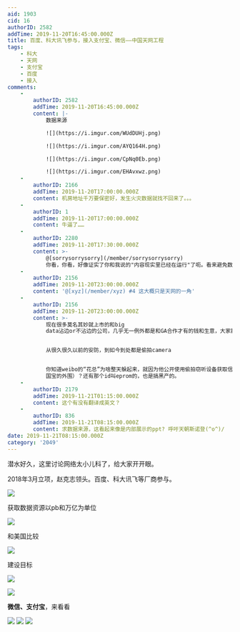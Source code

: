 ```yaml
---
aid: 1903
cid: 16
authorID: 2582
addTime: 2019-11-20T16:45:00.000Z
title: 百度、科大讯飞参与，接入支付宝、微信——中国天网工程
tags:
    - 科大
    - 天网
    - 支付宝
    - 百度
    - 接入
comments:
    -
        authorID: 2582
        addTime: 2019-11-20T16:45:00.000Z
        content: |-
            数据来源

            ![](https://i.imgur.com/WUdDUHj.png)

            ![](https://i.imgur.com/AYQ164H.png)

            ![](https://i.imgur.com/CpNq0Eb.png)

            ![](https://i.imgur.com/EHAvxwz.png)
    -
        authorID: 2166
        addTime: 2019-11-20T17:00:00.000Z
        content: 机房地址千万要保密好，发生火灾数据就找不回来了。。。
    -
        authorID: 1
        addTime: 2019-11-20T17:00:00.000Z
        content: 牛逼了……
    -
        authorID: 2280
        addTime: 2019-11-20T17:30:00.000Z
        content: >-
            @[sorrysorrysorry](/member/sorrysorrysorry)
            你看，你看，好像证实了你和我说的"内容现实里已经在运行"了呃。看来避免数据整合，降低预测的精度的考虑需要提上日程了...
    -
        authorID: 2156
        addTime: 2019-11-20T23:00:00.000Z
        content: '@[xyz](/member/xyz) #4 这大概只是天网的一角'
    -
        authorID: 2156
        addTime: 2019-11-20T23:00:00.000Z
        content: >-
            现在很多莫名其妙就上市的和big
            data沾边or不沾边的公司，几乎无一例外都是和GA合作才有的钱和生意，大家能想象的到的应用全都是GA系统。


            从很久很久以前的安防，到如今到处都是偷拍camera


            你知道weibo的“花总”为啥整天躲起来，就因为他公开使用偷拍窃听设备获取信息和证据，他有执照嘛（也许他就是GA
            国宝的外围）？还有那个id叫eprom的，也是搞黑产的。
    -
        authorID: 2179
        addTime: 2019-11-21T01:15:00.000Z
        content: 这个有没有翻译成英文？
    -
        authorID: 836
        addTime: 2019-11-21T08:15:00.000Z
        content: 求数据来源，这看起来像是内部展示的ppt? 呼吁天朝斯诺登(^o^)/
date: 2019-11-21T08:15:00.000Z
category: '2049'
---
```


潜水好久，这里讨论网络太小儿科了，给大家开开眼。

2018年3月立项，赵克志领头。百度、科大讯飞等厂商参与。

![](https://i.imgur.com/vr4lUYZ.png)

获取数据资源以pb和万亿为单位

![](https://i.imgur.com/t6wjoSH.png)

和美国比较

![](https://i.imgur.com/YtuvKqb.png)

建设目标

![](https://i.imgur.com/CyasBKz.png)

![](https://i.imgur.com/Ta0B7NU.png)

**微信、支付宝**，来看看

![](https://i.imgur.com/0Xx1wDT.png) ![](https://i.imgur.com/vyvOMYg.png) ![](https://i.imgur.com/VHHzEcv.png)
